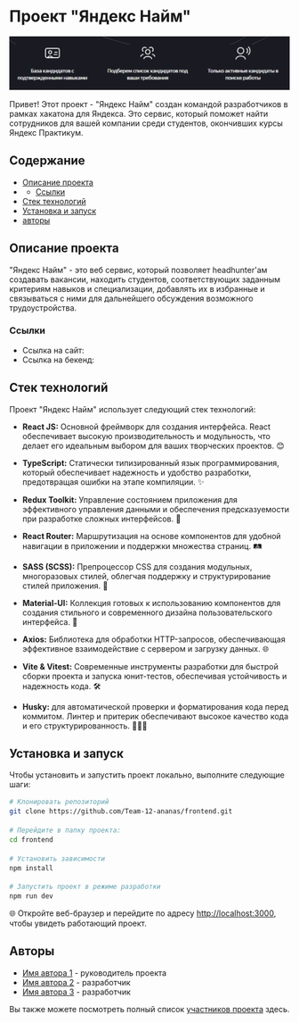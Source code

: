 # Проект "Яндекс Найм"

![Возможности Яндекс Найм](./src/assets/screenshots/banner.png)

Привет! Этот проект - "Яндекс Найм" создан командой разработчиков в рамках хакатона для Яндекса. Это сервис, который поможет найти сотрудников для вашей компании среди студентов, окончивших курсы Яндекс Практикум.

## Содержание

- [Описание проекта](#описание-проекта)
- - [Ссылки](#ссылки)
- [Стек технологий](#стек-технологий)
- [Установка и запуск](#установка-и-запуск)
- [авторы](#авторы)

## Описание проекта

"Яндекс Найм" - это веб сервис, который позволяет headhunter'ам создавать вакансии, находить студентов, соответствующих заданным критериям навыков и специализации, добавлять их в избранные и связываться с ними для дальнейшего обсуждения возможного трудоустройства.

### Ссылки

- Ссылка на сайт:
- Ссылка на бекенд:

## Стек технологий

Проект "Яндекс Найм" использует следующий стек технологий:

- **React JS:** Основной фреймворк для создания интерфейса. React обеспечивает высокую производительность и модульность, что делает его идеальным выбором для ваших творческих проектов. 😊

- **TypeScript:** Статически типизированный язык программирования, который обеспечивает надежность и удобство разработки, предотвращая ошибки на этапе компиляции. ✨

- **Redux Toolkit:** Управление состоянием приложения для эффективного управления данными и обеспечения предсказуемости при разработке сложных интерфейсов. 🌟

- **React Router:** Маршрутизация на основе компонентов для удобной навигации в приложении и поддержки множества страниц. 🛤️

- **SASS (SCSS):** Препроцессор CSS для создания модульных, многоразовых стилей, облегчая поддержку и структурирование стилей приложения. 🎨

- **Material-UI:** Коллекция готовых к использованию компонентов для создания стильного и современного дизайна пользовательского интерфейса. 🌈

- **Axios:** Библиотека для обработки HTTP-запросов, обеспечивающая эффективное взаимодействие с сервером и загрузку данных. 🌐

- **Vite & Vitest:** Современные инструменты разработки для быстрой сборки проекта и запуска юнит-тестов, обеспечивая устойчивость и надежность кода. 🛠️

- **Husky:** для автоматической проверки и форматирования кода перед коммитом. Линтер и притерик обеспечивают высокое качество кода и его структурированность. 👨‍💻✨

## Установка и запуск

Чтобы установить и запустить проект локально, выполните следующие шаги:

```bash
# Клонировать репозиторий
git clone https://github.com/Team-12-ananas/frontend.git

# Перейдите в папку проекта:
cd frontend

# Установить зависимости
npm install

# Запустить проект в режиме разработки
npm run dev
```

🌐 Откройте веб-браузер и перейдите по адресу [http://localhost:3000](http://localhost:3000), чтобы увидеть работающий проект.

## Авторы

- [Имя автора 1](ссылка_на_профиль_или_email) - руководитель проекта
- [Имя автора 2](ссылка_на_профиль_или_email) - разработчик
- [Имя автора 3](ссылка_на_профиль_или_email) - разработчик

Вы также можете посмотреть полный список [участников проекта](ссылка_на_список_участников) здесь.

